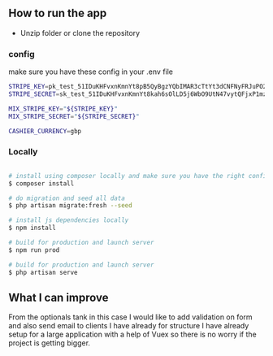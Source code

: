 ## How to run the app

* Unzip folder or clone the repository

### config
make sure you have these config in your .env file
``` bash
STRIPE_KEY=pk_test_51IDuKHFvxnKmnYt8pB5QyBgzYQbIMAR3cTtYt3dCNFNyFRJuPO2VrEmeiR5mFMClyrHC0QtHlTqwGT574SYQNX4j00lGVQMNfj
STRIPE_SECRET=sk_test_51IDuKHFvxnKmnYt8kah6sOlLD5j6WbO9UtN47vytQFjxP1mzMoE1c7ag2lXd47aFcr1bJTQJuFNl8kwVSlmusdb600YLAzpHKU

MIX_STRIPE_KEY="${STRIPE_KEY}"
MIX_STRIPE_SECRET="${STRIPE_SECRET}"

CASHIER_CURRENCY=gbp

```

### Locally
``` bash

# install using composer locally and make sure you have the right config on .env for database.
$ composer install

# do migration and seed all data 
$ php artisan migrate:fresh --seed

# install js dependencies locally
$ npm install

# build for production and launch server
$ npm run prod

# build for production and launch server
$ php artisan serve 
```

## What I can improve

From the optionals tank in this case I would like to add validation on form and also send email to clients
I have already for structure I have already setup for a large application with a help of Vuex so there is no worry
if the project is getting bigger.

